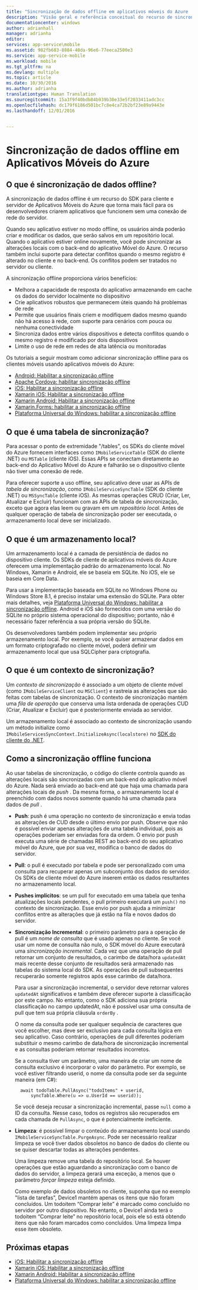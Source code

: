 ```yaml
---
title: "Sincronização de dados offline em aplicativos móveis do Azure | Microsoft Docs"
description: "Visão geral e referência conceitual do recurso de sincronização de dados offline para aplicativos móveis do Azure"
documentationcenter: windows
author: adrianhall
manager: adrianha
editor: 
services: app-service\mobile
ms.assetid: 982fb683-8884-40da-96e6-77eeca2500e3
ms.service: app-service-mobile
ms.workload: mobile
ms.tgt_pltfrm: na
ms.devlang: multiple
ms.topic: article
ms.date: 10/30/2016
ms.author: adrianha
translationtype: Human Translation
ms.sourcegitcommit: 15a3f9f40bdb84b939b30e33e5f2033411adc3cc
ms.openlocfilehash: dc179f6186d501bc7c8e4ca72b2bf23e89a9443e
ms.lasthandoff: 12/01/2016


---
```

# <a name="offline-data-sync-in-azure-mobile-apps"></a>Sincronização de dados offline em Aplicativos Móveis do Azure
## <a name="what-is-offline-data-sync"></a>O que é sincronização de dados offline?
A sincronização de dados offline é um recurso do SDK para cliente e servidor de Aplicativos Móveis do Azure que torna mais fácil para os desenvolvedores criarem aplicativos que funcionem sem uma conexão de rede do servidor.

Quando seu aplicativo estiver no modo offline, os usuários ainda poderão criar e modificar os dados, que serão salvos em um repositório local. Quando o aplicativo estiver online novamente, você pode sincronizar as alterações locais com o back-end do aplicativo Móvel do Azure. O recurso também inclui suporte para detectar conflitos quando o mesmo registro é alterado no cliente e no back-end. Os conflitos podem ser tratados no servidor ou cliente.

A sincronização offline proporciona vários benefícios:

* Melhora a capacidade de resposta do aplicativo armazenando em cache os dados do servidor localmente no dispositivo
* Crie aplicativos robustos que permanecem úteis quando há problemas de rede
* Permite que usuários finais criem e modifiquem dados mesmo quando não há acesso à rede, com suporte para cenários com pouca ou nenhuma conectividade
* Sincroniza dados entre vários dispositivos e detecta conflitos quando o mesmo registro é modificado por dois dispositivos
* Limite o uso de rede em redes de alta latência ou monitoradas

Os tutoriais a seguir mostram como adicionar sincronização offline para os clientes móveis usando aplicativos móveis do Azure:

* [Android: Habilitar a sincronização offline]
* [Apache Cordova: habilitar sincronização offline](app-service-mobile-cordova-get-started-offline-data.md)
* [iOS: Habilitar a sincronização offline]
* [Xamarin iOS: Habilitar a sincronização offline]
* [Xamarin Android: Habilitar a sincronização offline]
* [Xamarin.Forms: habilitar a sincronização offline](app-service-mobile-xamarin-forms-get-started-offline-data.md)
* [Plataforma Universal do Windows: habilitar a sincronização offline]

## <a name="what-is-a-sync-table"></a>O que é uma tabela de sincronização?
Para acessar o ponto de extremidade "/tables", os SDKs do cliente móvel do Azure fornecem interfaces como `IMobileServiceTable` (SDK do cliente .NET) ou `MSTable` (cliente iOS). Essas APIs se conectam diretamente ao back-end do Aplicativo Móvel do Azure e falharão se o dispositivo cliente não tiver uma conexão de rede.

Para oferecer suporte a uso offline, seu aplicativo deve usar as APIs de *tabela de sincronização*, como `IMobileServiceSyncTable` (SDK do cliente .NET) ou `MSSyncTable` (cliente iOS). As mesmas operações CRUD (Criar, Ler, Atualizar e Excluir) funcionam com as APIs de tabela de sincronização, exceto que agora elas leem ou gravam em um *repositório local*. Antes de qualquer operação de tabela de sincronização poder ser executada, o armazenamento local deve ser inicializado.

## <a name="what-is-a-local-store"></a>O que é um armazenamento local?
Um armazenamento local é a camada de persistência de dados no dispositivo cliente. Os SDKs de cliente de aplicativos móveis do Azure oferecem uma implementação padrão do armazenamento local. No Windows, Xamarin e Android, ele se baseia em SQLite. No iOS, ele se baseia em Core Data.

Para usar a implementação baseada em SQLite no Windows Phone ou Windows Store 8.1, é preciso instalar uma extensão do SQLite. Para obter mais detalhes, veja [Plataforma Universal do Windows: habilitar a sincronização offline]. Android e iOS são fornecidos com uma versão do SQLite no próprio sistema operacional do dispositivo; portanto, não é necessário fazer referência a sua própria versão do SQLite.

Os desenvolvedores também podem implementar seu próprio armazenamento local. Por exemplo, se você quiser armazenar dados em um formato criptografado no cliente móvel, poderá definir um armazenamento local que usa SQLCipher para criptografia.

## <a name="what-is-a-sync-context"></a>O que é um contexto de sincronização?
Um *contexto de sincronização* é associado a um objeto de cliente móvel (como `IMobileServiceClient` ou `MSClient`) e rastreia as alterações que são feitas com tabelas de sincronização. O contexto de sincronização mantém uma *fila de operação* que conserva uma lista ordenada de operações CUD (Criar, Atualizar e Excluir) que é posteriormente enviada ao servidor.

Um armazenamento local é associado ao contexto de sincronização usando um método initialize como `IMobileServicesSyncContext.InitializeAsync(localstore)` no [SDK do cliente do .NET].

## <a name="how-sync-works"></a>Como a sincronização offline funciona
Ao usar tabelas de sincronização, o código do cliente controla quando as alterações locais são sincronizadas com um back-end do aplicativo móvel do Azure. Nada será enviado ao back-end até que haja uma chamada para alterações locais de *push* . Da mesma forma, o armazenamento local é preenchido com dados novos somente quando há uma chamada para dados de *pull* .

* **Push**: push é uma operação no contexto de sincronização e envia todas as alterações de CUD desde o último envio por push. Observe que não é possível enviar apenas alterações de uma tabela individual, pois as operações poderiam ser enviadas fora da ordem. O envio por push executa uma série de chamadas REST ao back-end do seu aplicativo móvel do Azure, que por sua vez, modifica o banco de dados do servidor.
* **Pull**: o pull é executado por tabela e pode ser personalizado com uma consulta para recuperar apenas um subconjunto dos dados do servidor. Os SDKs de cliente móvel do Azure inserem então os dados resultantes no armazenamento local.
* **Pushes implícitos**: se um pull for executado em uma tabela que tenha atualizações locais pendentes, o pull primeiro executará um `push()` no contexto de sincronização. Esse envio por push ajuda a minimizar conflitos entre as alterações que já estão na fila e novos dados do servidor.
* **Sincronização Incremental**: o primeiro parâmetro para a operação de pull é um *nome de consulta* que é usado apenas no cliente. Se você usar um nome de consulta não nulo, o SDK móvel do Azure executará uma *sincronização incremental*.
  Cada vez que uma operação de pull retornar um conjunto de resultados, o carimbo de data/hora `updatedAt` mais recente desse conjunto de resultados será armazenado nas tabelas do sistema local do SDK. As operações de pull subsequentes recuperarão somente registros após esse carimbo de data/hora.

  Para usar a sincronização incremental, o servidor deve retornar valores `updatedAt` significativos e também deve oferecer suporte à classificação por este campo. No entanto, como o SDK adiciona sua própria classificação no campo updatedAt, não é possível usar uma consulta de pull que tem sua própria cláusula `orderBy` .

  O nome da consulta pode ser qualquer sequência de caracteres que você escolher, mas deve ser exclusivo para cada consulta lógica em seu aplicativo.
  Caso contrário, operações de pull diferentes poderiam substituir o mesmo carimbo de data/hora de sincronização incremental e as consultas poderiam retornar resultados incorretos.

  Se a consulta tiver um parâmetro, uma maneira de criar um nome de consulta exclusivo é incorporar o valor do parâmetro.
  Por exemplo, se você estiver filtrando userid, o nome da consulta pode ser da seguinte maneira (em C#):

        await todoTable.PullAsync("todoItems" + userid,
            syncTable.Where(u => u.UserId == userid));

  Se você deseja recusar a sincronização incremental, passe `null` como a ID da consulta. Nesse caso, todos os registros são recuperados em cada chamada de `PullAsync`, o que é potencialmente ineficiente.
* **Limpeza**: é possível limpar o conteúdo do armazenamento local usando `IMobileServiceSyncTable.PurgeAsync`.
  Pode ser necessário realizar limpeza se você tiver dados obsoletos no banco de dados do cliente ou se quiser descartar todas as alterações pendentes.

  Uma limpeza remove uma tabela do repositório local. Se houver operações que estão aguardando a sincronização com o banco de dados do servidor, a limpeza gerará uma exceção, a menos que o parâmetro *forçar limpeza* esteja definido.

  Como exemplo de dados obsoletos no cliente, suponha que no exemplo "lista de tarefas", Device1 mantém apenas os itens que não foram concluídos. Um todoitem “Comprar leite” é marcado como concluído no servidor por outro dispositivo. No entanto, o Device1 ainda terá o todoitem “Comprar leite” no repositório local, pois ele só está obtendo itens que não foram marcados como concluídos. Uma limpeza limpa esse item obsoleto.

## <a name="next-steps"></a>Próximas etapas
* [iOS: Habilitar a sincronização offline]
* [Xamarin iOS: Habilitar a sincronização offline]
* [Xamarin Android: Habilitar a sincronização offline]
* [Plataforma Universal do Windows: habilitar a sincronização offline]

<!-- Links -->
[SDK do cliente do .NET]: app-service-mobile-dotnet-how-to-use-client-library.md
[Android: Habilitar a sincronização offline]: app-service-mobile-android-get-started-offline-data.md
[iOS: Habilitar a sincronização offline]: app-service-mobile-ios-get-started-offline-data.md
[Xamarin iOS: Habilitar a sincronização offline]: app-service-mobile-xamarin-ios-get-started-offline-data.md
[Xamarin Android: Habilitar a sincronização offline]: app-service-mobile-xamarin-ios-get-started-offline-data.md
[Plataforma Universal do Windows: habilitar a sincronização offline]: app-service-mobile-windows-store-dotnet-get-started-offline-data.md

